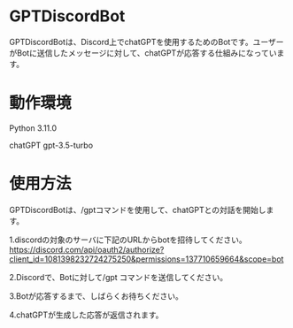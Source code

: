 # GPTDiscordBot
GPTDiscordBotは、Discord上でchatGPTを使用するためのBotです。ユーザーがBotに送信したメッセージに対して、chatGPTが応答する仕組みになっています。

# 動作環境
Python 3.11.0

chatGPT gpt-3.5-turbo

# 使用方法
GPTDiscordBotは、/gptコマンドを使用して、chatGPTとの対話を開始します。

1.discordの対象のサーバに下記のURLからbotを招待してください。
https://discord.com/api/oauth2/authorize?client_id=1081398232724275250&permissions=137710659664&scope=bot

2.Discordで、Botに対して/gpt コマンドを送信してください。

3.Botが応答するまで、しばらくお待ちください。

4.chatGPTが生成した応答が返信されます。

